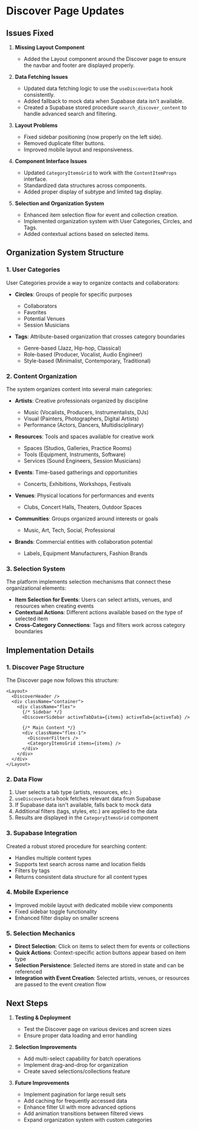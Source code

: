 # Discover Page Updates

## Issues Fixed

1. **Missing Layout Component**
   - Added the Layout component around the Discover page to ensure the navbar and footer are displayed properly.

2. **Data Fetching Issues**
   - Updated data fetching logic to use the `useDiscoverData` hook consistently.
   - Added fallback to mock data when Supabase data isn't available.
   - Created a Supabase stored procedure `search_discover_content` to handle advanced search and filtering.

3. **Layout Problems**
   - Fixed sidebar positioning (now properly on the left side).
   - Removed duplicate filter buttons.
   - Improved mobile layout and responsiveness.

4. **Component Interface Issues**
   - Updated `CategoryItemsGrid` to work with the `ContentItemProps` interface.
   - Standardized data structures across components.
   - Added proper display of subtype and limited tag display.

5. **Selection and Organization System**
   - Enhanced item selection flow for event and collection creation.
   - Implemented organization system with User Categories, Circles, and Tags.
   - Added contextual actions based on selected items.

## Organization System Structure

### 1. User Categories

User Categories provide a way to organize contacts and collaborators:

- **Circles**: Groups of people for specific purposes
  - Collaborators
  - Favorites
  - Potential Venues
  - Session Musicians

- **Tags**: Attribute-based organization that crosses category boundaries
  - Genre-based (Jazz, Hip-hop, Classical)
  - Role-based (Producer, Vocalist, Audio Engineer)
  - Style-based (Minimalist, Contemporary, Traditional)

### 2. Content Organization

The system organizes content into several main categories:

- **Artists**: Creative professionals organized by discipline
  - Music (Vocalists, Producers, Instrumentalists, DJs)
  - Visual (Painters, Photographers, Digital Artists)
  - Performance (Actors, Dancers, Multidisciplinary)

- **Resources**: Tools and spaces available for creative work
  - Spaces (Studios, Galleries, Practice Rooms)
  - Tools (Equipment, Instruments, Software)
  - Services (Sound Engineers, Session Musicians)

- **Events**: Time-based gatherings and opportunities
  - Concerts, Exhibitions, Workshops, Festivals

- **Venues**: Physical locations for performances and events
  - Clubs, Concert Halls, Theaters, Outdoor Spaces

- **Communities**: Groups organized around interests or goals
  - Music, Art, Tech, Social, Professional

- **Brands**: Commercial entities with collaboration potential
  - Labels, Equipment Manufacturers, Fashion Brands

### 3. Selection System

The platform implements selection mechanisms that connect these organizational elements:

- **Item Selection for Events**: Users can select artists, venues, and resources when creating events
- **Contextual Actions**: Different actions available based on the type of selected item
- **Cross-Category Connections**: Tags and filters work across category boundaries

## Implementation Details

### 1. Discover Page Structure

The Discover page now follows this structure:

```tsx
<Layout>
  <DiscoverHeader />
  <div className="container">
    <div className="flex">
      {/* Sidebar */}
      <DiscoverSidebar activeTabData={items} activeTab={activeTab} />
      
      {/* Main Content */}
      <div className="flex-1">
        <DiscoverFilters />
        <CategoryItemsGrid items={items} />
      </div>
    </div>
  </div>
</Layout>
```

### 2. Data Flow

1. User selects a tab type (artists, resources, etc.)
2. `useDiscoverData` hook fetches relevant data from Supabase
3. If Supabase data isn't available, falls back to mock data
4. Additional filters (tags, styles, etc.) are applied to the data
5. Results are displayed in the `CategoryItemsGrid` component

### 3. Supabase Integration

Created a robust stored procedure for searching content:

- Handles multiple content types
- Supports text search across name and location fields
- Filters by tags
- Returns consistent data structure for all content types

### 4. Mobile Experience

- Improved mobile layout with dedicated mobile view components
- Fixed sidebar toggle functionality
- Enhanced filter display on smaller screens

### 5. Selection Mechanics

- **Direct Selection**: Click on items to select them for events or collections
- **Quick Actions**: Context-specific action buttons appear based on item type
- **Selection Persistence**: Selected items are stored in state and can be referenced
- **Integration with Event Creation**: Selected artists, venues, or resources are passed to the event creation flow

## Next Steps

1. **Testing & Deployment**
   - Test the Discover page on various devices and screen sizes
   - Ensure proper data loading and error handling

2. **Selection Improvements**
   - Add multi-select capability for batch operations
   - Implement drag-and-drop for organization
   - Create saved selections/collections feature

3. **Future Improvements**
   - Implement pagination for large result sets
   - Add caching for frequently accessed data
   - Enhance filter UI with more advanced options
   - Add animation transitions between filtered views 
   - Expand organization system with custom categories 